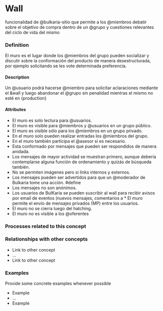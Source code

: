 Wall
======
funcionalidad de @bulkaria-sitio que permite a los @miembros debatir sobre el objetivo de compra dentro de un @grupo y cuestiones relevantes del ciclo de vida del mismo

### Definition
El muro es el lugar donde los @miembros del grupo pueden socializar y discutir sobre la conformación del producto de manera desestructurada, por ejemplo solicitando se les vote determinada preferencia.

#### Description
Un @usuario podrá hacerse @miembro para solicitar aclaraciones mediante el &wall y luego abandonar el @grupo sin penalidad mientras el mismo no esté en {production}

#### Attributes
* El muro es solo lectura para @usuarios.
* El muro es visible para @miembros y @usuarios en un grupo público.
* El muro es visible sólo para los @miembros en un grupo privado.
* En el muro solo pueden realizar entradas los @miembros del grupo. 
* En el muro también participa el @asesor si es necesario.
* Esta conformado por mensajes que pueden ser respondidos de manera anidada.
* Los mensajes de mayor actividad se muestran primero, aunque debería contemplarse alguna función de ordenamiento y quizás de búsqueda también.
* No se permiten imágenes pero si links internos y externos.
* Los mensajes pueden ser advertidos para que un @moderador de Bulkaria tome una acción. #define
* Los mensajes no son anónimos.
* Los usuarios de BulKaria se pueden suscribir al wall para recibir avisos por email de eventos (nuevos mensajes, comentarios a * El muro permite el envío de mensajes privados (MP) entre los usuarios.
* El muro no se cierra luego del hatching.
* El muro no es visible a los @oferentes

### Processes related to this concept

### Relationships with other concepts
* Link to other concept 
* ...
* Link to other concept

### Examples 

Provide some concrete examples whenever possible
* Example 
* ...
* Example


